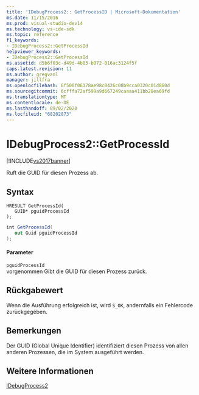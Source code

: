 ```yaml
---
title: 'IDebugProcess2:: GetProcessID | Microsoft-Dokumentation'
ms.date: 11/15/2016
ms.prod: visual-studio-dev14
ms.technology: vs-ide-sdk
ms.topic: reference
f1_keywords:
- IDebugProcess2::GetProcessId
helpviewer_keywords:
- IDebugProcess2::GetProcessId
ms.assetid: d5b6f03c-d49d-4b83-b072-016ac3124f5f
caps.latest.revision: 11
ms.author: gregvanl
manager: jillfra
ms.openlocfilehash: 6f500f06178ae98c0426c08b9cca0320c01d860d
ms.sourcegitcommit: 6cfffa72af599a9d667249caaaa411bb28ea69fd
ms.translationtype: MT
ms.contentlocale: de-DE
ms.lasthandoff: 09/02/2020
ms.locfileid: "68202873"
---
```

# <a name="idebugprocess2getprocessid"></a>IDebugProcess2::GetProcessId
[!INCLUDE[vs2017banner](../../../includes/vs2017banner.md)]

Ruft die GUID für diesen Prozess ab.  
  
## <a name="syntax"></a>Syntax  
  
```cpp#  
HRESULT GetProcessId(  
   GUID* pguidProcessId  
);  
```  
  
```csharp  
int GetProcessId(  
   out Guid pguidProcessId  
);  
```  
  
#### <a name="parameters"></a>Parameter  
 `pguidProcessId`  
 vorgenommen Gibt die GUID für diesen Prozess zurück.  
  
## <a name="return-value"></a>Rückgabewert  
 Wenn die Ausführung erfolgreich ist, wird `S_OK`, andernfalls ein Fehlercode zurückgegeben.  
  
## <a name="remarks"></a>Bemerkungen  
 Der GUID (Global Unique Identifier) identifiziert diesen Prozess von allen anderen Prozessen, die im System ausgeführt werden.  
  
## <a name="see-also"></a>Weitere Informationen  
 [IDebugProcess2](../../../extensibility/debugger/reference/idebugprocess2.md)
